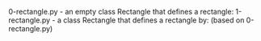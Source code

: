 0-rectangle.py - an empty class Rectangle that defines a rectangle:
1-rectangle.py - a class Rectangle that defines a rectangle by: (based on 0-rectangle.py)
